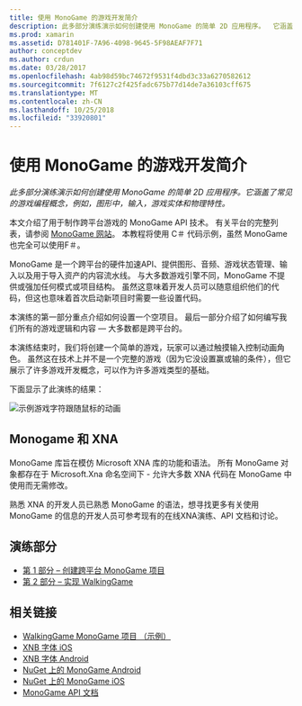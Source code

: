```yaml
---
title: 使用 MonoGame 的游戏开发简介
description: 此多部分演练演示如何创建使用 MonoGame 的简单 2D 应用程序。  它涵盖了常见的游戏编程概念，例如，图形中，输入，游戏实体和物理特性。
ms.prod: xamarin
ms.assetid: D781401F-7A96-4098-9645-5F98AEAF7F71
author: conceptdev
ms.author: crdun
ms.date: 03/28/2017
ms.openlocfilehash: 4ab98d59bc74672f9531f4dbd3c33a6270582612
ms.sourcegitcommit: 7f6127c2f425fadc675b77d14de7a36103cff675
ms.translationtype: MT
ms.contentlocale: zh-CN
ms.lasthandoff: 10/25/2018
ms.locfileid: "33920801"
---
```

# <a name="introduction-to-game-development-with-monogame"></a>使用 MonoGame 的游戏开发简介

_此多部分演练演示如何创建使用 MonoGame 的简单 2D 应用程序。它涵盖了常见的游戏编程概念，例如，图形中，输入，游戏实体和物理特性。_

本文介绍了用于制作跨平台游戏的 MonoGame API 技术。 有关平台的完整列表，请参阅 [MonoGame 网站](http://www.monogame.net/)。 本教程将使用 C＃ 代码示例，虽然 MonoGame 也完全可以使用F＃。

MonoGame 是一个跨平台的硬件加速API、提供图形、音频、游戏状态管理、输入以及用于导入资产的内容流水线。 与大多数游戏引擎不同，MonoGame 不提供或强加任何模式或项目结构。  虽然这意味着开发人员可以随意组织他们的代码，但这也意味着首次启动新项目时需要一些设置代码。

本演练的第一部分重点介绍如何设置一个空项目。 最后一部分介绍了如何编写我们所有的游戏逻辑和内容 — 大多数都是跨平台的。

本演练结束时，我们将创建一个简单的游戏，玩家可以通过触摸输入控制动画角色。  虽然这在技术上并不是一个完整的游戏（因为它没设置赢或输的条件），但它展示了许多游戏开发概念，可以作为许多游戏类型的基础。 

下面显示了此演练的结果：

![示例游戏字符跟随鼠标的动画](images/image1.gif)

## <a name="monogame-and-xna"></a>Monogame 和 XNA

MonoGame 库旨在模仿 Microsoft XNA 库的功能和语法。  所有 MonoGame 对象都存在于 Microsoft.Xna 命名空间下 - 允许大多数 XNA 代码在 MonoGame 中使用而无需修改。 

熟悉 XNA 的开发人员已熟悉 MonoGame 的语法，想寻找更多有关使用 MonoGame 的信息的开发人员可参考现有的在线XNA演练、API 文档和讨论。


## <a name="walkthrough-parts"></a>演练部分

- [第 1 部分 – 创建跨平台 MonoGame 项目](~/graphics-games/monogame/introduction/part1.md)
- [第 2 部分 – 实现 WalkingGame ](~/graphics-games/monogame/introduction/part2.md)

## <a name="related-links"></a>相关链接

- [WalkingGame MonoGame 项目 （示例）](https://developer.xamarin.com/samples/mobile/WalkingGameMG/)
- [XNB 字体 iOS](https://github.com/mono/CocosSharp/tree/master/Samples/GameStarterKit/GameStarterKit/Content/fonts)
- [XNB 字体 Android](https://github.com/mono/CocosSharp/tree/master/Samples/GameStarterKit/GameStarterKit/Assets/Content/fonts)
- [NuGet 上的 MonoGame Android](https://www.nuget.org/packages/MonoGame.Framework.Android/)
- [NuGet 上的 MonoGame iOS](https://www.nuget.org/packages/MonoGame.Framework.iOS/)
- [MonoGame API 文档](http://www.monogame.net/documentation/?page=main)
